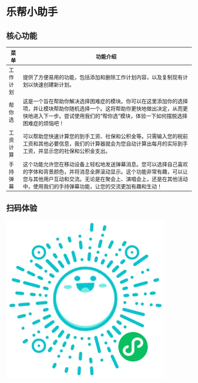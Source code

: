 # 乐帮小助手

## 核心功能
<!--  -->
 |菜单|功能介绍|
 |----|----|
 |工作计划|提供了方便易用的功能，包括添加和删除工作计划内容，以及复制现有计划以快速创建新计划。|
 |帮你选|这是一个旨在帮助你解决选择困难症的模块。你可以在这里添加你的选择项，并让模块帮助你随机选择一个。这将帮助你更快地做出决定，从而更快地进入下一步。尝试使用我们的“帮你选”模块，体验一下如何摆脱选择困难症的烦恼吧！|
 |工资计算|可以帮助您快速计算您的到手工资、社保和公积金等。只需输入您的税前工资和其他必要信息，我们的计算器就会为您自动计算出每月的实际到手工资，并显示您的社保和公积金支出。|
 |手持弹幕|这个功能允许您在移动设备上轻松地发送弹幕消息。您可以选择自己喜欢的字体和背景颜色，并将消息全屏滚动显示。这个功能非常有趣，可以让您与其他用户互动和交流。无论是在聚会上、演唱会上，还是在其他活动中，使用我们的手持弹幕功能，让您的交流更加有趣和生动！|

## 扫码体验

<img src="./qr_code.jpg">
